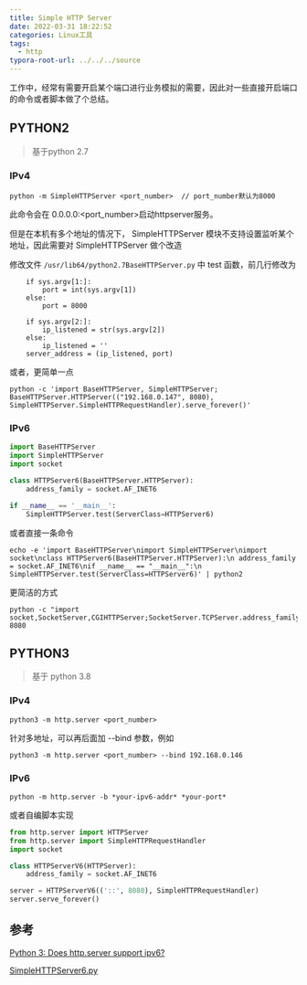 ```yaml
---
title: Simple HTTP Server
date: 2022-03-31 18:22:52
categories: Linux工具
tags:
  - http
typora-root-url: ../../../source
---
```


工作中，经常有需要开启某个端口进行业务模拟的需要，因此对一些直接开启端口的命令或者脚本做了个总结。

<!--more-->

## PYTHON2

> 基于python 2.7

### IPv4

```shell
python -m SimpleHTTPServer <port_number>  // port_number默认为8000
```

此命令会在 0.0.0.0:<port_number>启动httpserver服务。



但是在本机有多个地址的情况下， SimpleHTTPServer 模块不支持设置监听某个地址，因此需要对 SimpleHTTPServer 做个改造

修改文件 `/usr/lib64/python2.7BaseHTTPServer.py` 中 test 函数，前几行修改为

```shell
    if sys.argv[1:]:
        port = int(sys.argv[1])
    else:
        port = 8000

    if sys.argv[2:]:
        ip_listened = str(sys.argv[2])
    else:
        ip_listened = ''
    server_address = (ip_listened, port)
```



或者，更简单一点

```shell
python -c 'import BaseHTTPServer, SimpleHTTPServer; BaseHTTPServer.HTTPServer(("192.168.0.147", 8080), SimpleHTTPServer.SimpleHTTPRequestHandler).serve_forever()'
```



### IPv6

```python
import BaseHTTPServer
import SimpleHTTPServer
import socket

class HTTPServer6(BaseHTTPServer.HTTPServer):
    address_family = socket.AF_INET6

if __name__ == '__main__':
    SimpleHTTPServer.test(ServerClass=HTTPServer6)
```

或者直接一条命令

```shell
echo -e 'import BaseHTTPServer\nimport SimpleHTTPServer\nimport socket\nclass HTTPServer6(BaseHTTPServer.HTTPServer):\n address_family = socket.AF_INET6\nif __name__ == "__main__":\n SimpleHTTPServer.test(ServerClass=HTTPServer6)' | python2
```



更简洁的方式

```shell
python -c "import socket,SocketServer,CGIHTTPServer;SocketServer.TCPServer.address_family=socket.AF_INET6;CGIHTTPServer.test()" 8080
```



## PYTHON3

> 基于 python 3.8

### IPv4

```shell
python3 -m http.server <port_number>
```

针对多地址，可以再后面加 --bind 参数，例如

```shell
python3 -m http.server <port_number> --bind 192.168.0.146
```



### IPv6

```shell
python -m http.server -b *your-ipv6-addr* *your-port*
```



或者自编脚本实现

```python
from http.server import HTTPServer
from http.server import SimpleHTTPRequestHandler
import socket

class HTTPServerV6(HTTPServer):
    address_family = socket.AF_INET6

server = HTTPServerV6(('::', 8080), SimpleHTTPRequestHandler)
server.serve_forever()
```



## 参考

[Python 3: Does http.server support ipv6?](https://stackoverflow.com/questions/25817848/python-3-does-http-server-support-ipv6)

[SimpleHTTPServer6.py](https://gist.github.com/chrisklaiber/54511886e8e4c18126792fc634f44d57)
